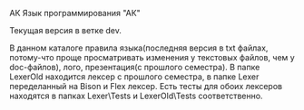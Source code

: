 ﻿АК
Язык программирования "АК"

Текущая версия в ветке dev.

В данном каталоге правила языка(последняя версия в txt файлах, потому-что проще просматривать 
изменения у текстовых файлов, чем у doc-файлов), лого, презентация(с прошлого семестра).
В папке LexerOld находится лексер с прошлого семестра, в папке Lexer переделанный 
на Bison и Flex лексер. Есть тесты для обоих лексеров находятся в папках Lexer\Tests 
и LexerOld\Tests соответственно.
